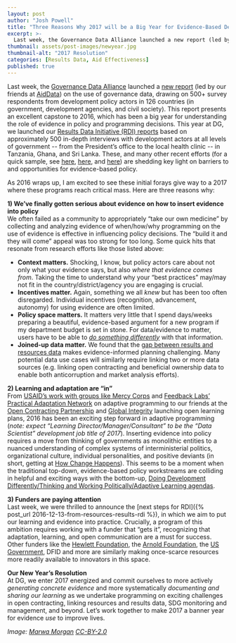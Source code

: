 ```yaml
---
layout: post
author: "Josh Powell"
title: "Three Reasons Why 2017 will be a Big Year for Evidence-Based Development"
excerpt: >-
  Last week, the Governance Data Alliance launched a new report (led by our friends at AidData) on the use of governance data, drawing on 500+ survey respondents from development policy actors in 126 countries (in government, development agencies, and civil society)...
thumbnail: assets/post-images/newyear.jpg
thumbnail-alt: "2017 Resolution"
categories: [Results Data, Aid Effectiveness]
published: true
---
```


Last week, the [Governance Data Alliance](http://www.governancedata.org) launched a [new report](http://aiddata.org/when-is-governance-data-good-enough) (led by our friends at [AidData](http://aiddata.org)) on the use of governance data, drawing on 500+ survey respondents from development policy actors in 126 countries (in government, development agencies, and civil society). This report presents an excellent capstone to 2016, which has been a big year for understanding the role of evidence in policy and programming decisions. This year at DG, we launched our [Results Data Initiative (RDI) reports](http://developmentgateway.org/expertise/results) based on approximately 500 in-depth interviews with development actors at all levels of government -- from the President’s office to the local health clinic -- in Tanzania, Ghana, and Sri Lanka. These, and many other recent efforts (for a quick sample, see [here](http://www.inasp.info/uploads/filer_public/63/97/6397dfb9-5003-4fe4-8603-f0ef6f758415/vy_-_impact_report-digital.pdf), [here](http://reboot.org/wordpress/wp-content/uploads/2015/07/Reboot_Using-Data-to-Influence-Government-Decisions_2015.pdf), and [here](http://www.r4d.org/JointLearning)) are shedding key light on barriers to and opportunities for evidence-based policy. 

As 2016 wraps up, I am excited to see these initial forays give way to a 2017 where these programs reach critical mass. Here are three reasons why:

**1)  We’ve finally gotten serious about evidence on how to insert evidence into policy**    
We often failed as a community to appropriately “take our own medicine” by collecting and analyzing evidence of when/how/why programming on the use of evidence is effective in influencing policy decisions. The “build it and they will come” appeal was too strong for too long. Some quick hits that resonate from research efforts like those listed above:    
 - **Context matters.** Shocking, I know, but policy actors care about not only what your evidence says, but also *where that evidence comes from*. Taking the time to understand why your “best practices” may/may not fit in the country/district/agency you are engaging is crucial.    
 - **Incentives matter.** Again, something we all *knew* but has been too often disregarded. Individual incentives (recognition, advancement, autonomy) for using evidence are often limited.
 - **Policy space matters.** It matters very little that I spend days/weeks preparing a beautiful, evidence-based argument for a new program if my department budget is set in stone. For data/evidence to matter, users have to be able to [*do something differently*](https://oxfamblogs.org/fp2p/doing-data-differently-lessons-from-the-results-data-initiative/) with that information.    
 - **Joined-up data matter.** We found that the [gap between results and resources data](http://www.developmentgateway.org/assets/post-resources/RDI-PolicyBrief.pdf) makes evidence-informed planning challenging. Many potential data use cases will similarly require linking two or more data sources (e.g. linking open contracting and beneficial ownership data to enable both anticorruption and market analysis efforts).

**2)  Learning and adaptation are “in”**    
From [USAID’s work with groups like Mercy Corps](https://usaidlearninglab.org/library/managing-complexity-adaptive-management-mercy-corps) and [Feedback Labs’ Practical Adaptation Network](http://feedbacklabs.org/adaptive-management-leaders-launch-practical-adaptation-network-pan/) on adaptive programming to our friends at the [Open Contracting Partnership](http://www.open-contracting.org/resources/ocp-learning-plan/) and [Global Integrity](https://www.globalintegrity.org/wp-content/uploads/2016/09/Global-Integrity-Learning-Plan-6th-September-2016.pdf) launching open learning plans, 2016 has been an exciting step forward in adaptive programming (*note: expect “Learning Director/Manager/Consultant” to be the “Data Scientist” development job title of 2017*). Inserting evidence into policy requires a move from thinking of governments as monolithic entities to a nuanced understanding of complex systems of interministerial politics, organizational culture, individual personalities, and positive deviants (in short, getting at [How Change Happens](https://oxfamblogs.org/fp2p/why-systems-thinking-changes-everything-for-activists-and-reformers/)). This seems to be a moment when the traditional top-down, evidence-based policy workstreams are colliding in helpful and exciting ways with the bottom-up, [Doing Development Differently/Thinking and Working Politically/Adaptive Learning agendas](http://oxfamblogs.org/fp2p/where-have-we-got-to-on-adaptive-learning-thinking-and-working-politically-doing-development-differently-etc-getting-beyond-the-peoples-front-of-judea/).

**3)  Funders are paying attention**    
Last week, we were thrilled to announce the [next steps for RDI]({% post_url 2016-12-13-from-resources-results-rdi %}), in which we aim to put our learning and evidence into practice. Crucially, a program of this ambition requires working with a funder that “gets it”, recognizing that adaptation, learning, and open communication are a must for success. Other funders like the [Hewlett Foundation](http://www.hewlett.org/making-transparency-matter-an-updated-strategy-to-engage-citizens-in-delivering-better-public-services/), the [Arnold Foundation](http://www.arnoldfoundation.org/initiative/evidence-based-policy-innovation/), the [US Government](http://www.data4sdgs.org/dc-data-collaboratives-for-local-impact/), DFID and more are similarly making once-scarce resources more readily available to innovators in this space.

**Our New Year’s Resolution**    
At DG, we enter 2017 energized and commit ourselves to more actively *generating concrete evidence* and more systematically *documenting and sharing our learning* as we undertake programming on exciting challenges in open contracting, linking resources and results data, SDG monitoring and management, and beyond. Let’s work together to make 2017 a banner year for evidence *use* to improve lives. 

*Image: [Marwa Morgan](https://www.flickr.com/photos/marwamorgan/6608959471/) [CC-BY-2.0](https://creativecommons.org/licenses/by/2.0/)*

